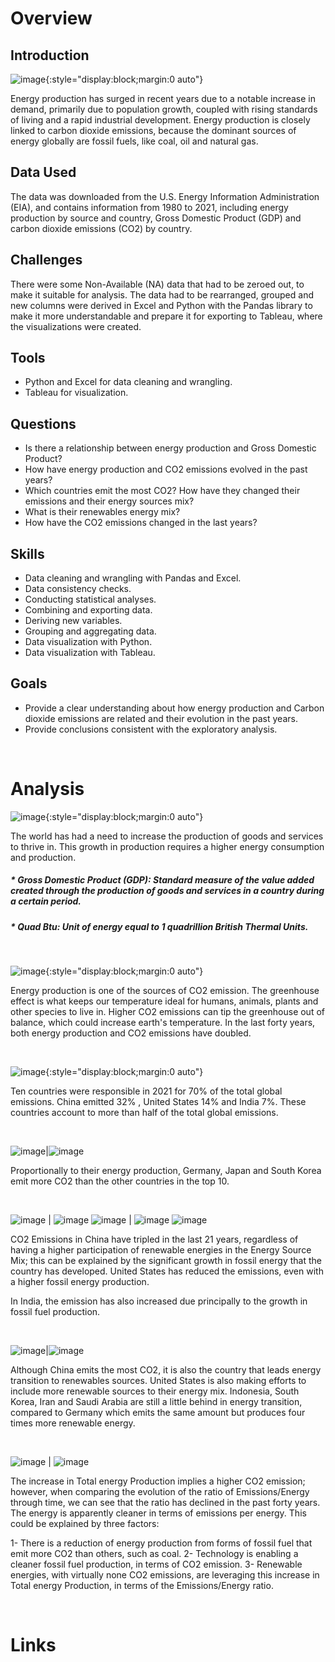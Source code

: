 # Overview

## Introduction

![image](images/mapofemissions2021.JPG){:style="display:block;margin:0 auto"}

Energy production has surged in recent years due to a notable increase in demand, primarily due to population growth, coupled with rising standards of living and a rapid industrial development. Energy production is closely linked to carbon dioxide emissions, because the dominant sources of energy globally are fossil fuels, like coal, oil and natural gas.

## Data Used
The data was downloaded from the U.S. Energy Information Administration (EIA), and contains information from 1980 to 2021, including energy production by source and country, Gross Domestic Product (GDP) and carbon dioxide emissions (CO2) by country.

## Challenges
There were some Non-Available (NA) data that had to be zeroed out, to make it suitable for analysis. The data had to be rearranged, grouped and new columns were derived in Excel and Python with the Pandas library to make it more understandable and prepare it for exporting to Tableau, where the visualizations were created.

## Tools
* Python and Excel for data cleaning and wrangling.
* Tableau for visualization.

## Questions
* Is there a relationship between energy production and Gross Domestic Product?
* How have energy production and CO2 emissions evolved in the past years?
* Which countries emit the most CO2? How have they changed their emissions and their energy sources mix?
* What is their renewables energy mix?
* How have the CO2 emissions changed in the last years?

## Skills
* Data cleaning and wrangling with Pandas and Excel.
* Data consistency checks.
* Conducting statistical analyses.
* Combining and exporting data.
* Deriving new variables.
* Grouping and aggregating data.
* Data visualization with Python.
* Data visualization with Tableau.

## Goals
* Provide a clear understanding about how energy production and Carbon dioxide emissions are related and their evolution in the past years.
* Provide conclusions consistent with the exploratory analysis.
<p>&nbsp;  </p>

# Analysis

![image](images/EnergyvsGDP.JPG){:style="display:block;margin:0 auto"}

The world has had a need to increase the production of goods and services to thrive in. This growth in production requires a higher energy consumption and production.
##### * Gross Domestic Product (GDP): Standard measure of the value added created through the production of goods and services in a country during a certain period.
##### * Quad Btu: Unit of energy equal to 1 quadrillion British Thermal Units.
<p>&nbsp;  </p>


![image](images/evolutionofenergyandco2.JPG){:style="display:block;margin:0 auto"}

Energy production is one of the sources of CO2 emission. The greenhouse effect is what keeps our temperature ideal for humans, animals, plants and other species to live in. Higher CO2 emissions can tip the greenhouse out of balance, which could increase earth's temperature. In the last forty years, both energy production and CO2 emissions have doubled.
<p>&nbsp;  </p>


![image](images/top10co2emitters.JPG){:style="display:block;margin:0 auto"}

Ten countries were responsible in 2021 for 70% of the total global emissions. China emitted 32% , United States 14% and India 7%.  These countries account to more than half of the total global emissions.
<p>&nbsp;  </p>


![image](images/energyproductionandco2top10.JPG)|![image](images/legend.png)

Proportionally to their energy production, Germany, Japan and South Korea emit more CO2 than the other countries in the top 10.
<p>&nbsp;  </p>


![image](images/energymixandemissions2000.JPG) | ![image](images/energymixandemissions2021.JPG)
![image](images/energymixabsoluteandemissions2000.JPG) | ![image](images/energymixabsoluteandemissions2021.JPG)
![image](images/legend.png)

CO2 Emissions in China have tripled in the last 21 years, regardless of having a higher participation of renewable energies in the Energy Source Mix; this can be explained by the significant growth in fossil energy that the country has developed. United States has reduced the emissions, even with a higher fossil energy production.

In India, the emission has also increased due principally to the growth in fossil fuel production.
<p>&nbsp;  </p>


![image](images/renewableenergymix.JPG)|![image](images/legend.png)

Although China emits the most CO2, it is also the country that leads energy transition to renewables sources. United States is also making efforts to include more renewable sources to their energy mix. Indonesia, South Korea, Iran and Saudi Arabia are still a little behind in energy transition, compared to Germany which emits the same amount but produces four times more renewable energy.
<p>&nbsp;  </p>


![image](images/evolutionofenergymixandco2emissions.JPG) | ![image](images/totalenergyandemissionsperenergy.JPG)

The increase in Total energy Production implies a higher CO2 emission; however, when comparing the evolution of the ratio of Emissions/Energy through time, we can see that the ratio has declined in the past forty years. The energy is apparently cleaner in terms of emissions per energy. This could be explained by three factors: 

1- There is a reduction of energy production from forms of fossil fuel that emit more CO2 than others, such as coal. 
2- Technology is enabling a cleaner fossil fuel production, in terms of CO2 emission. 
3- Renewable energies, with virtually none CO2 emissions, are leveraging this increase in Total energy Production, in terms of the Emissions/Energy ratio.
<p>&nbsp;  </p>


# Links

